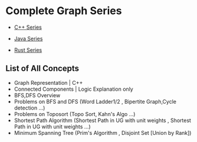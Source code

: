 # Complete Graph Series
- [C++ Series](https://github.com/BibhabenduMukherjee/Graphs/tree/main/graphCppVersion)

- [Java Series](https://github.com/BibhabenduMukherjee/Graphs/tree/main/graphJavaVersion)

- [Rust Series](https://github.com/BibhabenduMukherjee/Graphs/tree/main/graphRustVersion)


## List of All Concepts
- Graph Representation | C++
- Connected Components | Logic Explanation only
- BFS,DFS Overview
- Problems on BFS and DFS (Word Ladder1/2 , Bipertite Graph,Cycle detection ...)
- Problems on Toposort (Topo Sort, Kahn's Algo ...)
- Shortest Path Algorithm (Shortest Path in UG with unit weights , Shortest Path in UG with unit weights ...)
- Minimum Spanning Tree (Prim's Algorithm , Disjoint Set [Union by Rank])